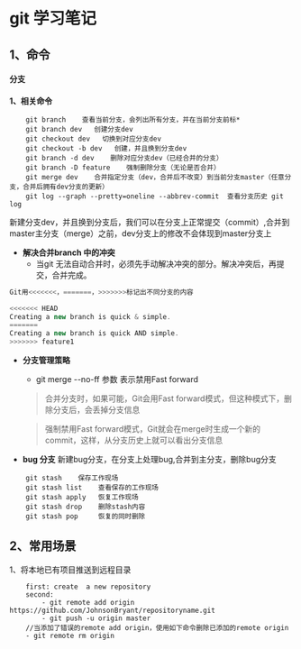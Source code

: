 # git 学习笔记

## 1、命令
#### 分支 ####
**1、相关命令**
```git
	git branch    查看当前分支，会列出所有分支，并在当前分支前标*
    git branch dev   创建分支dev
    git checkout dev   切换到对应分支dev
    git checkout -b dev   创建，并且换到分支dev
    git branch -d dev    删除对应分支dev（已经合并的分支）
    git branch -D feature    强制删除分支（无论是否合并）
    git merge dev    合并指定分支（dev，合并后不改变）到当前分支master（任意分支，合并后拥有dev分支的更新）
    git log --graph --pretty=oneline --abbrev-commit  查看分支历史 git log
```
新建分支dev，并且换到分支后，我们可以在分支上正常提交（commit）,合并到master主分支（merge）之前，dev分支上的修改不会体现到master分支上

- **解决合并branch 中的冲突**
	- 当git 无法自动合并时，必须先手动解决冲突的部分。解决冲突后，再提交，合并完成。
```javascript
Git用<<<<<<<，=======，>>>>>>>标记出不同分支的内容

<<<<<<< HEAD
Creating a new branch is quick & simple.
=======
Creating a new branch is quick AND simple.
>>>>>>> feature1
```
- **分支管理策略**
	- git merge --no-ff 参数  表示禁用Fast forward
	> 合并分支时，如果可能，Git会用Fast forward模式，但这种模式下，删除分支后，会丢掉分支信息
	
	>强制禁用Fast forward模式，Git就会在merge时生成一个新的commit，这样，从分支历史上就可以看出分支信息 
- **bug 分支**
新建bug分支，在分支上处理bug,合并到主分支，删除bug分支
```git
	git stash    保存工作现场
	git stash list    查看保存的工作现场
    git stash apply   恢复工作现场
    git stash drop    删除stash内容
    git stash pop     恢复的同时删除
```
## 2、常用场景

1、将本地已有项目推送到远程目录

```git
    first: create  a new repository
    second:
        - git remote add origin https://github.com/JohnsonBryant/repositoryname.git
        - git push -u origin master
    //当添加了错误的remote add origin，使用如下命令删除已添加的remote origin
    - git remote rm origin
```
